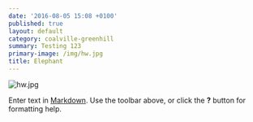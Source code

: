 ```yaml
---
date: '2016-08-05 15:08 +0100'
published: true
layout: default
category: coalville-greenhill
summary: Testing 123
primary-image: /img/hw.jpg
title: Elephant
---
```

![hw.jpg]({{site.baseurl}}/img/hw.jpg)

Enter text in [Markdown](http://daringfireball.net/projects/markdown/). Use the toolbar above, or click the **?** button for formatting help.
